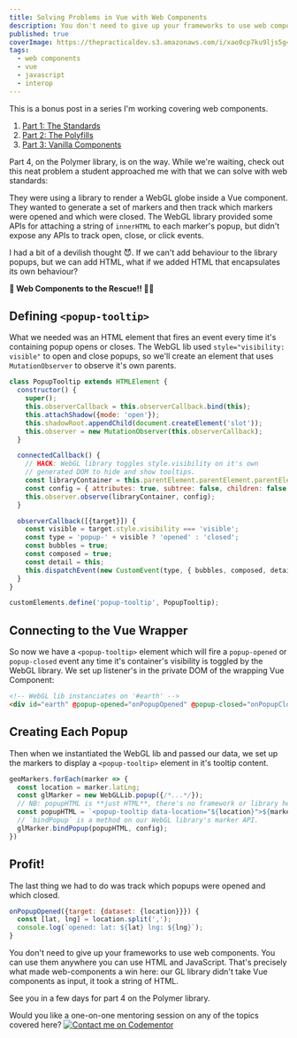 ```yaml
---
title: Solving Problems in Vue with Web Components
description: You don't need to give up your frameworks to use web components. You can use them anywhere you can use HTML and JavaScript.
published: true
coverImage: https://thepracticaldev.s3.amazonaws.com/i/xao0cp7ku9ljs5g4sp8p.png
tags:
  - web components
  - vue
  - javascript
  - interop
---
```


This is a bonus post in a series I'm working covering web components.

1. [Part 1: The Standards](../lets-build-web-components/part-1-the-standards/)
1. [Part 2: The Polyfills](../lets-build-web-components/part-2-the-polyfills/)
1. [Part 3: Vanilla Components](../lets-build-web-components/part-3-vanilla-components/)

Part 4, on the Polymer library, is on the way. While we're waiting, check out
this neat problem a student approached me with that we can solve with web
standards:

They were using a library to render a WebGL globe inside a Vue component. They
wanted to generate a set of markers and then track which markers were opened
and which were closed. The WebGL library provided some APIs for attaching a
string of `innerHTML` to each marker's popup, but didn't expose any APIs to
track open, close, or click events.

I had a bit of a devilish thought 😈. If we can't add behaviour to the library
popups, but we can add HTML, what if we added HTML that encapsulates its own
behaviour?

**🎩 Web Components to the Rescue!! 👨‍💻**

## Defining `<popup-tooltip>`

What we needed was an HTML element that fires an event every time it's
containing popup opens or closes. The WebGL lib used `style="visibility:
visible"` to open and close popups, so we'll create an element that uses
`MutationObserver` to observe it's own parents.

```js
class PopupTooltip extends HTMLElement {
  constructor() {
    super();
    this.observerCallback = this.observerCallback.bind(this);
    this.attachShadow({mode: 'open'});
    this.shadowRoot.appendChild(document.createElement('slot'));
    this.observer = new MutationObserver(this.observerCallback);
  }

  connectedCallback() {
    // HACK: WebGL library toggles style.visibility on it's own
    // generated DOM to hide and show tooltips.
    const libraryContainer = this.parentElement.parentElement.parentElement;
    const config = { attributes: true, subtree: false, children: false };
    this.observer.observe(libraryContainer, config);
  }

  observerCallback([{target}]) {
    const visible = target.style.visibility === 'visible';
    const type = 'popup-' + visible ? 'opened' : 'closed';
    const bubbles = true;
    const composed = true;
    const detail = this;
    this.dispatchEvent(new CustomEvent(type, { bubbles, composed, detail }));
  }
}

customElements.define('popup-tooltip', PopupTooltip);
```

## Connecting to the Vue Wrapper

So now we have a `<popup-tooltip>` element which will fire a `popup-opened` or
`popup-closed` event any time it's container's visibility is toggled by the
WebGL library. We set up listener's in the private DOM of the wrapping Vue
Component:

```html
<!-- WebGL lib instanciates on '#earth' -->
<div id="earth" @popup-opened="onPopupOpened" @popup-closed="onPopupClosed"></div>
```

## Creating Each Popup

Then when we instantiated the WebGL lib and passed our data, we set up the
markers to display a `<popup-tooltip>` element in it's tooltip content.

```js
geoMarkers.forEach(marker => {
  const location = marker.latLng;
  const glMarker = new WebGLLib.popup({/*...*/});
  // NB: popupHTML is **just HTML**, there's no framework or library here.
  const popupHTML = `<popup-tooltip data-location="${location}">${marker.title}</popup-tooltip>`;
  // `bindPopup` is a method on our WebGL library's marker API.
  glMarker.bindPopup(popupHTML, config);
})
```

## Profit!

The last thing we had to do was track which popups were opened and which
closed.

```js
onPopupOpened({target: {dataset: {location}}}) {
  const [lat, lng] = location.split(',');
  console.log(`opened: lat: ${lat} lng: ${lng}`);
}
```

You don't need to give up your frameworks to use web components. You can use
them anywhere you can use HTML and JavaScript. That's precisely what made
web-components a win here: our GL library didn't take Vue components as input,
it took a string of HTML.

See you in a few days for part 4 on the Polymer library.

Would you like a one-on-one mentoring session on any of the topics covered
here? [![Contact me on
Codementor](https://cdn.codementor.io/badges/contact_me_github.svg)](https://www.codementor.io/bennyp?utm_source=github&utm_medium=button&utm_term=bennyp&utm_campaign=github)

